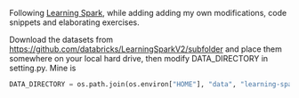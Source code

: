 Following [Learning Spark](https://github.com/databricks/LearningSparkV2), while adding adding my own modifications, code snippets and elaborating exercises.

Download the datasets from https://github.com/databricks/LearningSparkV2/subfolder and place them somewhere on your local hard drive, then modify DATA_DIRECTORY in setting.py. Mine is

```python
DATA_DIRECTORY = os.path.join(os.environ["HOME"], "data", "learning-spark").
```
